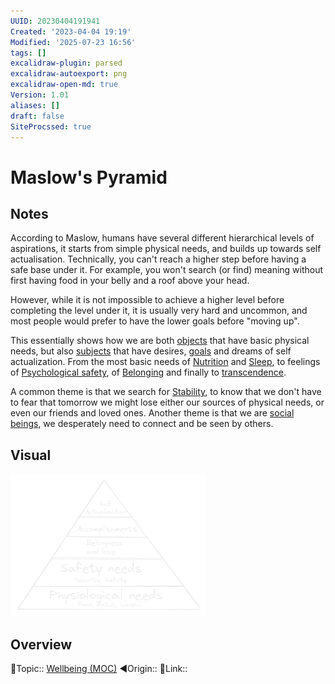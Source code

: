```yaml
---
UUID: 20230404191941
Created: '2023-04-04 19:19'
Modified: '2025-07-23 16:56'
tags: []
excalidraw-plugin: parsed
excalidraw-autoexport: png
excalidraw-open-md: true
Version: 1.01
aliases: []
draft: false
SiteProcssed: true
---
```


# Maslow's Pyramid

## Notes
According to Maslow, humans have several different hierarchical levels of aspirations, it starts from simple physical needs, and builds up towards self actualisation. Technically, you can't reach a higher step before having a safe base under it. For example, you won't search (or find) meaning without first having food in your belly and a roof above your head.

However, while it is not impossible to achieve a higher level before completing the level under it, it is usually very hard and uncommon, and most people would prefer to have the lower goals before "moving up".

This essentially shows how we are both [objects](/notes/objectivity.md) that have basic physical needs, but also [subjects](/notes/subjectivity.md) that have desires, [goals](/notes/lifes-mission.md) and dreams of self actualization. From the most basic needs of [Nutrition](/notes/nutrition.md) and [Sleep](/notes/sleep.md), to feelings of [Psychological safety](/notes/psychological-safety.md), of [Belonging](/notes/inclusion.md) and finally to [transcendence](/notes/transcendence.md).

A common theme is that we search for [Stability](/notes/stability.md), to know that we don't have to fear that tomorrow we might lose either our sources of physical needs, or even our friends and loved ones. Another theme is that we are [social beings](/notes/human-is-a-social-being.md), we desperately need to connect and be seen by others.

## Visual

![Maslows pyramid.webp](/notes/maslows-pyramid.webp)

## Overview
🔼Topic:: [Wellbeing (MOC)](/mocs/wellbeing-moc.md)
◀Origin::
🔗Link::
